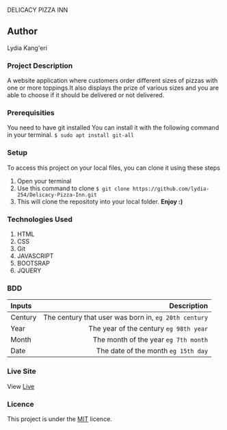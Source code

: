 DELICACY PIZZA INN

## Author
Lydia Kang'eri

### Project Description
A website application where customers order different sizes of pizzas with one or more toppings.It also displays the prize of various sizes and you are able to choose if it should be delivered or not delivered.


### Prerequisities
You need to have git installed
You can install it with the following command in your terminal.
`$ sudo apt install git-all`

### Setup
To access this project on your local files, you can clone it using these steps
1. Open your terminal
2. Use this command to clone `$ git clone https://github.com/lydia-254/Delicacy-Pizza-Inn.git `
3. This will clone the repositoty into your local folder.
 __Enjoy :)__

### Technologies Used
1. HTML
2. CSS
3. Git
4. JAVASCRIPT
5. BOOTSRAP
6. JQUERY

### BDD
| Inputs | Description |
|:---        |          ---: |
| Century  | The century that user was born in, ``eg 20th century``|
| Year   | The year of the century ``eg 98th year``  |
| Month  | The month of the year ``eg 7th month``  |
| Date   | The date of the month ``eg 15th day`` |

### Live Site
View [Live]( )

### Licence
This project is under the  [MIT](LICENSE) licence.